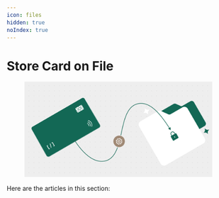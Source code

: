```yaml
---
icon: files
hidden: true
noIndex: true
---
```


# Store Card on File

<figure><img src="../.gitbook/assets/Store card on file C (1).png" alt=""><figcaption></figcaption></figure>

Here are the articles in this section:
